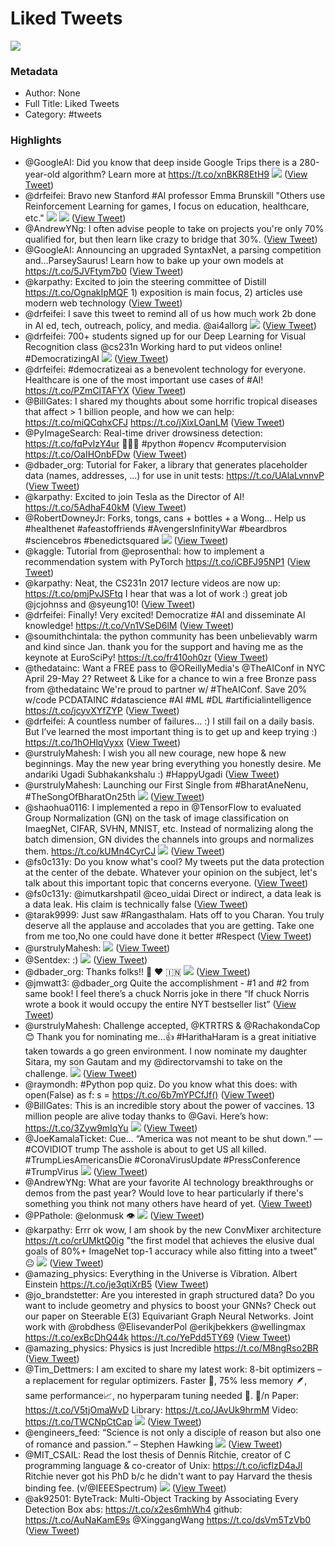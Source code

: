 # Liked Tweets

![](https://readwise-assets.s3.amazonaws.com/static/images/default-book-icon-8.18caceaece2b.png)

### Metadata

- Author: None
- Full Title: Liked Tweets
- Category: #tweets

### Highlights

- @GoogleAI: Did you know that deep inside Google Trips there is a 280-year-old algorithm? Learn more at https://t.co/xnBKR8EtH9 
  ![](https://pbs.twimg.com/media/Cs0A_w6VYAAxQOx.jpg) ([View Tweet](https://twitter.com/GoogleAI/status/778279560425017344))
- @drfeifei: Bravo new Stanford #AI professor Emma Brunskill "Others use Reinforcement Learning for games, I focus on education, healthcare, etc." 
  ![](https://pbs.twimg.com/media/C6QxuWdVAAAOdpk.jpg) 
  ![](https://pbs.twimg.com/media/C6QxuWeU0AAfT-4.jpg) ([View Tweet](https://twitter.com/drfeifei/status/838850129771712512))
- @AndrewYNg: I often advise people to take on projects you're only 70% qualified for, but then learn like crazy to bridge that 30%. ([View Tweet](https://twitter.com/AndrewYNg/status/841076327931236352))
- @GoogleAI: Announcing an upgraded SyntaxNet, a parsing competition and...ParseySaurus! Learn how to bake up your own models at https://t.co/5JVFtym7b0 ([View Tweet](https://twitter.com/GoogleAI/status/842114700280193024))
- @karpathy: Excited to join the steering committee of Distill https://t.co/OgnakIpMQF 1) exposition is main focus, 2) articles use modern web technology ([View Tweet](https://twitter.com/karpathy/status/843887305731395584))
- @drfeifei: I save this tweet to remind all of us how much work 2b done in AI ed, tech, outreach, policy, and media. @ai4allorg 
  ![](https://pbs.twimg.com/media/C7_N59QVsAAfV6m.jpg) ([View Tweet](https://twitter.com/drfeifei/status/846621652314013697))
- @drfeifei: 700+ students signed up for our Deep Learning for Visual Recognition class @cs231n Working hard to put videos online! #DemocratizingAI 
  ![](https://pbs.twimg.com/media/C8l2H8IWsAIQeC2.jpg) ([View Tweet](https://twitter.com/drfeifei/status/849339893536960513))
- @drfeifei: #democratizeai as a benevolent technology for everyone. Healthcare is one of the most important use cases of #AI! https://t.co/PZmClTAFYX ([View Tweet](https://twitter.com/drfeifei/status/851865026004529152))
- @BillGates: I shared my thoughts about some horrific tropical diseases that affect > 1 billion people, and how we can help: https://t.co/miQCqhxCFJ https://t.co/jXixLOanLM ([View Tweet](https://twitter.com/BillGates/status/855030049346539520))
- @PyImageSearch: Real-time driver drowsiness detection: https://t.co/fqPvIzY4ur 🚗🚗🚗 #python #opencv #computervision https://t.co/OaIHOnbFDw ([View Tweet](https://twitter.com/PyImageSearch/status/861581880751259648))
- @dbader_org: Tutorial for Faker, a library that generates placeholder data (names, addresses, ...) for use in unit tests: https://t.co/UAlaLvnnvP ([View Tweet](https://twitter.com/dbader_org/status/862861638688399360))
- @karpathy: Excited to join Tesla as the Director of AI! https://t.co/5AdhaF40kM ([View Tweet](https://twitter.com/karpathy/status/877330494555176962))
- @RobertDowneyJr: Forks, tongs, cans + bottles + a Wong... Help us #healthenet #afeastoffriends #AvengersInfinityWar #beardbros #sciencebros #benedictsquared 
  ![](https://pbs.twimg.com/media/DC24GqGUwAI0kT0.jpg) ([View Tweet](https://twitter.com/RobertDowneyJr/status/877559942374244353))
- @kaggle: Tutorial from @eprosenthal: how to implement a recommendation system with PyTorch https://t.co/iCBFJ95NP1 ([View Tweet](https://twitter.com/kaggle/status/878349546408919040))
- @karpathy: Neat, the CS231n 2017 lecture videos are now up: https://t.co/pmjPvJSFtq I hear that was a lot of work :) great job @jcjohnss and @syeung10! ([View Tweet](https://twitter.com/karpathy/status/896122333563207682))
- @drfeifei: Finally! Very excited! Democratize #AI and disseminate AI knowledge! https://t.co/Vn1VSeD6lM ([View Tweet](https://twitter.com/drfeifei/status/896257783753875456))
- @soumithchintala: the python community has been unbelievably warm and kind since Jan. thank you for the support and having me as the keynote at EuroSciPy! https://t.co/fr410oh0zr ([View Tweet](https://twitter.com/soumithchintala/status/903232863193243648))
- @thedatainc: Want a FREE pass to @OReillyMedia's @TheAIConf in NYC April 29-May 2?
  Retweet & Like for a chance to win a free Bronze pass from @thedatainc 
  We're proud to partner w/ #TheAIConf. Save 20% w/code PCDATAINC
  #datascience #AI #ML #DL #artificialintelligence
  https://t.co/jcyvXYfZYP ([View Tweet](https://twitter.com/thedatainc/status/970736046546804742))
- @drfeifei: A countless number of failures... :) I still fail on a daily basis. But I’ve learned the most important thing is to get up and keep trying :) https://t.co/1hOHlqVyxx ([View Tweet](https://twitter.com/drfeifei/status/974702889376428037))
- @urstrulyMahesh: I wish you all new courage, new hope & new beginnings. May the new year bring everything you honestly desire. Me andariki Ugadi Subhakankshalu :)
  #HappyUgadi ([View Tweet](https://twitter.com/urstrulyMahesh/status/975199255433379840))
- @urstrulyMahesh: Launching our First Single from #BharatAneNenu, #TheSongOfBharatOn25th 
  ![](https://pbs.twimg.com/media/DY-gh-NWkAAr09i.jpg) ([View Tweet](https://twitter.com/urstrulyMahesh/status/977176178556637184))
- @shaohua0116: I implemented a repo in @TensorFlow to evaluated Group Normalization (GN) on the task of image classification on ImaegNet, CIFAR, SVHN, MNIST, etc. Instead of normalizing along the batch dimension, GN divides the channels into groups and normalizes them. https://t.co/kUMn4CyrCJ 
  ![](https://pbs.twimg.com/media/DZPLgtkVwAAQpnp.jpg) ([View Tweet](https://twitter.com/shaohua0116/status/978349529979174912))
- @fs0c131y: Do you know what's cool? My tweets put the data protection at the center of the debate. Whatever your opinion on the subject, let's talk about this important topic that concerns everyone. ([View Tweet](https://twitter.com/fs0c131y/status/978546153091420160))
- @fs0c131y: @imutkarshpatil @ceo_uidai Direct or indirect, a data leak is a data leak. His claim is technically false ([View Tweet](https://twitter.com/fs0c131y/status/978651961896636417))
- @tarak9999: Just saw #Rangasthalam. Hats off to you Charan. You truly deserve all the applause and accolades that you are getting. Take one from me too,No one could have done it better #Respect ([View Tweet](https://twitter.com/tarak9999/status/980468576132898816))
- @urstrulyMahesh: ![](https://pbs.twimg.com/media/DcF3d2sVQAE9vw7.jpg) ([View Tweet](https://twitter.com/urstrulyMahesh/status/991204876985266176))
- @Sentdex: :) 
  ![](https://pbs.twimg.com/media/DdavxHWU0AE7NWH.jpg) ([View Tweet](https://twitter.com/Sentdex/status/997177713877188608))
- @dbader_org: Thanks folks!! 🐍 ❤️ 🇮🇳 
  ![](https://pbs.twimg.com/media/Dh8777eUYAANiCR.jpg) ([View Tweet](https://twitter.com/dbader_org/status/1017598091686391808))
- @jmwatt3: @dbader_org Quite the accomplishment - #1 and #2 from same book! I feel there’s a chuck Norris joke in there “If chuck Norris wrote a book it would occupy the entire NYT bestseller list” ([View Tweet](https://twitter.com/jmwatt3/status/1017794618849742849))
- @urstrulyMahesh: Challenge accepted, @KTRTRS & @RachakondaCop 😊 Thank you for nominating me...👍 #HarithaHaram is a great initiative taken towards a go green environment. I now nominate my daughter Sitara, my son Gautam and my @directorvamshi to take on the challenge. 
  ![](https://pbs.twimg.com/media/DjXQ508XsAY7-Bz.jpg) ([View Tweet](https://twitter.com/urstrulyMahesh/status/1023954475558625282))
- @raymondh: #Python pop quiz. Do you know what this does:
  with open(False) as f:
  s = https://t.co/6b7mYPCfJf() ([View Tweet](https://twitter.com/raymondh/status/1217161890553425920))
- @BillGates: This is an incredible story about the power of vaccines. 13 million people are alive today thanks to @Gavi. Here’s how: https://t.co/3Zyw9mIqYu 
  ![](https://pbs.twimg.com/media/EQr43s3UwAAAI5k.jpg) ([View Tweet](https://twitter.com/BillGates/status/1228067489340280833))
- @JoeKamalaTicket: Cue... “America was not meant to be shut down.” 
  — #COVIDIOT trump
  The asshole is about to get US all killed. #TrumpLiesAmericansDie #CoronaVirusUpdate #PressConference #TrumpVirus 
  ![](https://pbs.twimg.com/media/ET067ugWkAItjGi.jpg) ([View Tweet](https://twitter.com/JoeKamalaTicket/status/1242213875325468675))
- @AndrewYNg: What are your favorite AI technology breakthroughs or demos from the past year? Would love to hear particularly if there's something you think not many others have heard of yet. ([View Tweet](https://twitter.com/AndrewYNg/status/1315412002156605440))
- @PPathole: @elonmusk 👁️ 
  ![](https://pbs.twimg.com/media/EkL-A0rU4AE43WG.jpg) ([View Tweet](https://twitter.com/PPathole/status/1315893358456233984))
- @karpathy: Errr ok wow, I am shook by the new ConvMixer architecture
  https://t.co/crUMktQ0ig "the first model that achieves the elusive dual goals of 80%+ ImageNet top-1 accuracy while also fitting into a tweet" 😐 
  ![](https://pbs.twimg.com/media/FBDr4-LUYAI_5Ip.jpg) ([View Tweet](https://twitter.com/karpathy/status/1445915220644229124))
- @amazing_physics: Everything in the Universe is Vibration. Albert Einstein https://t.co/je3qtiXrB5 ([View Tweet](https://twitter.com/amazing_physics/status/1445931998917316612))
- @jo_brandstetter: Are you interested in graph structured data?
  Do you want to include geometry and physics to boost your GNNs?
  Check out our paper on Steerable E(3) Equivariant Graph Neural Networks.
  Joint work with @robdhess @ElisevanderPol @erikjbekkers @wellingmax
  https://t.co/exBcDhQ44k https://t.co/YePdd5TY69 ([View Tweet](https://twitter.com/jo_brandstetter/status/1446035563706978305))
- @amazing_physics: Physics is just Incredible https://t.co/M8ngRso2BR ([View Tweet](https://twitter.com/amazing_physics/status/1448287699102834695))
- @Tim_Dettmers: I am excited to share my latest work: 8-bit optimizers – a replacement for regular optimizers. Faster 🚀, 75% less memory 🪶, same performance📈, no hyperparam tuning needed 🔢. 🧵/n
  Paper: https://t.co/V5tjOmaWvD
  Library: https://t.co/JAvUk9hrmM
  Video: https://t.co/TWCNpCtCap 
  ![](https://pbs.twimg.com/media/FBLeOZnVEAkt-Ij.png) ([View Tweet](https://twitter.com/Tim_Dettmers/status/1446472128979562499))
- @engineers_feed: “Science is not only a disciple of reason but also one of romance and passion.” 
  – Stephen Hawking 
  ![](https://pbs.twimg.com/media/FBk_4mSXEAEm26M.png) ([View Tweet](https://twitter.com/engineers_feed/status/1448289168304529412))
- @MIT_CSAIL: Read the lost thesis of Dennis Ritchie, creator of C programming language & co-creator of Unix: https://t.co/icflzD4aJl
  Ritchie never got his PhD b/c he didn't want to pay Harvard the thesis binding fee.
  (v/@IEEESpectrum) 
  ![](https://pbs.twimg.com/media/FBlQItEWUAIVKgg.png) ([View Tweet](https://twitter.com/MIT_CSAIL/status/1448321380433514499))
- @ak92501: ByteTrack: Multi-Object Tracking by Associating Every Detection Box
  abs: https://t.co/x2es6mhWh4
  github: https://t.co/AuNaKamE9s
  @XinggangWang https://t.co/dsVm5TzVb0 ([View Tweet](https://twitter.com/ak92501/status/1448495072945876992))
